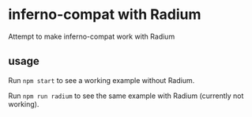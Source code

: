 # inferno-compat with Radium

Attempt to make inferno-compat work with Radium

## usage

Run `npm start` to see a working example without Radium.

Run `npm run radium` to see the same example with Radium (currently not working).
